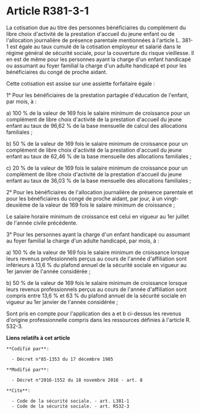 # Article R381-3-1

La cotisation due au titre des personnes bénéficiaires du complément du libre choix d'activité de la prestation d'accueil du
jeune enfant ou de l'allocation journalière de présence parentale mentionnées à l'article L. 381-1 est égale au taux cumulé
de la cotisation employeur et salarié dans le régime général de sécurité sociale, pour la couverture du risque vieillesse. Il
en est de même pour les personnes ayant la charge d'un enfant handicapé ou assumant au foyer familial la charge d'un adulte
handicapé et pour les bénéficiaires du congé de proche aidant. 

Cette cotisation est assise sur une assiette forfaitaire égale : 

1° Pour les bénéficiaires de la prestation partagée d'éducation de l'enfant, par mois, à : 

a) 100 % de la valeur de 169 fois le salaire minimum de croissance pour un complément de libre choix d'activité de la
prestation d'accueil du jeune enfant au taux de 96,62 % de la base mensuelle de calcul des allocations familiales ; 

b) 50 % de la valeur de 169 fois le salaire minimum de croissance pour un complément de libre choix d'activité de la
prestation d'accueil du jeune enfant au taux de 62,46 % de la base mensuelle des allocations familiales ; 

c) 20 % de la valeur de 169 fois le salaire minimum de croissance pour un complément de libre choix d'activité de la
prestation d'accueil du jeune enfant au taux de 36,03 % de la base mensuelle des allocations familiales ; 

2° Pour les bénéficiaires de l'allocation journalière de présence parentale et pour les bénéficiaires du congé de proche
aidant, par jour, à un vingt-deuxième de la valeur de 169 fois le salaire minimum de croissance ; 

Le salaire horaire minimum de croissance est celui en vigueur au 1er juillet de l'année civile précédente. 

3° Pour les personnes ayant la charge d'un enfant handicapé ou assumant au foyer familial la charge d'un adulte handicapé,
par mois, à : 

a) 100 % de la valeur de 169 fois le salaire minimum de croissance lorsque leurs revenus professionnels perçus au cours de
l'année d'affiliation sont inférieurs à 13,6 % du plafond annuel de la sécurité sociale en vigueur au 1er janvier de l'année
considérée ; 

b) 50 % de la valeur de 169 fois le salaire minimum de croissance lorsque leurs revenus professionnels perçus au cours de
l'année d'affiliation sont compris entre 13,6 % et 63 % du plafond annuel de la sécurité sociale en vigueur au 1er janvier de
l'année considérée ; 

Sont pris en compte pour l'application des a et b ci-dessus les revenus d'origine professionnelle compris dans les ressources
définies à l'article R. 532-3.

**Liens relatifs à cet article**

	**Codifié par**:

	  - Décret n°85-1353 du 17 décembre 1985

	**Modifié par**:

	  - Décret n°2016-1552 du 18 novembre 2016 - art. 8

	**Cite**:

	  - Code de la sécurité sociale. - art. L381-1
	  - Code de la sécurité sociale. - art. R532-3

